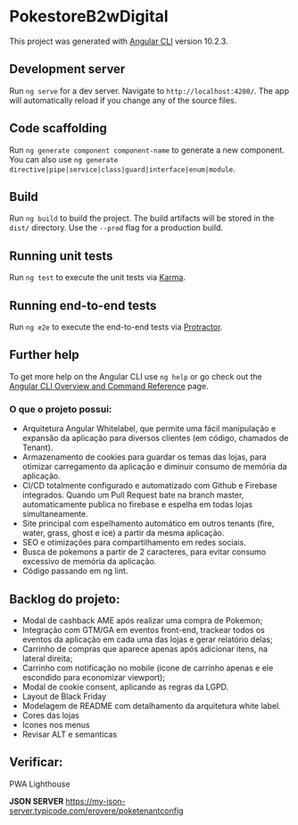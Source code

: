 # PokestoreB2wDigital

This project was generated with [Angular CLI](https://github.com/angular/angular-cli) version 10.2.3.

## Development server

Run `ng serve` for a dev server. Navigate to `http://localhost:4200/`. The app will automatically reload if you change any of the source files.

## Code scaffolding

Run `ng generate component component-name` to generate a new component. You can also use `ng generate directive|pipe|service|class|guard|interface|enum|module`.

## Build

Run `ng build` to build the project. The build artifacts will be stored in the `dist/` directory. Use the `--prod` flag for a production build.

## Running unit tests

Run `ng test` to execute the unit tests via [Karma](https://karma-runner.github.io).

## Running end-to-end tests

Run `ng e2e` to execute the end-to-end tests via [Protractor](http://www.protractortest.org/).

## Further help

To get more help on the Angular CLI use `ng help` or go check out the [Angular CLI Overview and Command Reference](https://angular.io/cli) page.


### O que o projeto possui: ##

* Arquitetura Angular Whitelabel, que permite uma fácil manipulação e expansão da aplicação para diversos clientes (em código, chamados de Tenant).
* Armazenamento de cookies para guardar os temas das lojas, para otimizar carregamento da aplicação e diminuir consumo de memória da aplicação.
* CI/CD totalmente configurado e automatizado com Github e Firebase integrados. Quando um Pull Request bate na branch master, automaticamente publica no firebase e espelha em todas lojas simultaneamente.
* Site principal com espelhamento automático em outros tenants (fire, water, grass, ghost e ice) a partir da mesma aplicação.
* SEO e otimizações para compartilhamento em redes sociais.
* Busca de pokemons a partir de 2 caracteres, para evitar consumo excessivo de memória da aplicação.
* Código passando em ng lint.

## Backlog do projeto: ##
* Modal de cashback AME após realizar uma compra de Pokemon;
* Integração com GTM/GA em eventos front-end, trackear todos os eventos da aplicação em cada uma das lojas e gerar relatório delas;
* Carrinho de compras que aparece apenas após adicionar itens, na lateral direita;
* Carrinho com notificação no mobile (icone de carrinho apenas e ele escondido para economizar viewport);
* Modal de cookie consent, aplicando as regras da LGPD.
* Layout de Black Friday
* Modelagem de README com detalhamento da arquitetura white label.
* Cores das lojas
* Icones nos menus
* Revisar ALT e semanticas

## Verificar: ##
PWA
Lighthouse


**JSON SERVER**
https://my-json-server.typicode.com/erovere/poketenantconfig